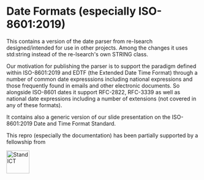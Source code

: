 # Date Formats (especially ISO-8601:2019) 
This contains a version of the date parser from re-Isearch designed/intended for use in other projects. Among the changes it uses std:string instead of the re-Isearch's own STRING class.

Our motivation for publishing the parser is to support the paradigm defined within ISO-8601:2019 and EDTF (the Extended Date Time Format) through a number of common date expresssions including national expressions and those frequently found in emails and other electronic documents. So alongside ISO-8601 dates it support RFC-2822, RFC-3339 as well as national date expressions including a number of extensions (not covered in any of these formats).

It contains also a generic version of our slide presentation on the ISO-8601:2019 Date and Time Format Standard. 

This repro (especially the documentation) has been partially supported by a fellowship from

[<IMG HEIGHT="60" SRC="https://2020.standict.eu/sites/all/themes/dotte/logo.png" ALT="StandICT">](http://standict.eu/)
